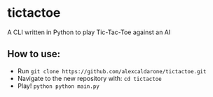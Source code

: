 # tictactoe
A CLI written in Python to play Tic-Tac-Toe against an AI


## How to use:

- Run ```git clone https://github.com/alexcaldarone/tictactoe.git```
- Navigate to the new repository with: ```cd tictactoe```
- Play! ```python python main.py``` 
